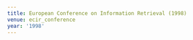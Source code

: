 ```yaml
---
title: European Conference on Information Retrieval (1998)
venue: ecir_conference
year: '1998'
---
```


